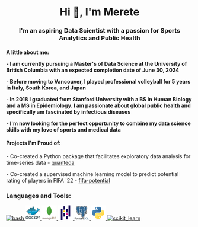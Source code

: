 <h1 align="center">Hi 👋, I'm Merete</h1>
<h3 align="center">I'm an aspiring Data Scientist with a passion for Sports Analytics and Public Health</h3>

<h4 align="left">A little about me:</p>
<p align="left"> - I am currently pursuing a Master's of Data Science at the University of British Columbia with an expected completion date of June 30, 2024</p>
<p align="left"> - Before moving to Vancouver, I played professional volleyball for 5 years in Italy, South Korea, and Japan</p>
<p align="left"> - In 2018 I graduated from Stanford University with a BS in Human Biology and a MS in Epidemiology. I am passionate about global public health and specifically am fascinated by infectious diseases</p>
<p align="left"> - I'm now looking for the perfect opportunity to combine my data science skills with my love of sports and medical data</p>

<h4 align="left">Projects I'm Proud of:</h4>
<p align="left"> - Co-created a Python package that facilitates exploratory data analysis for time-series data - <a href="https://quanteda.readthedocs.io/en/latest/" target="_blank" rel="noreferrer">quanteda</a></p>
<p align="left"> - Co-created a supervised machine learning model to predict potential rating of players in FIFA '22 - <a href="https://github.com/UBC-MDS/fifa-potential" target="_blank" rel="noreferrer">fifa-potential</a></p>


<h3 align="left">Languages and Tools:</h3>
<p align="left"> <a href="https://www.gnu.org/software/bash/" target="_blank" rel="noreferrer"> <img src="https://www.vectorlogo.zone/logos/gnu_bash/gnu_bash-icon.svg" alt="bash" width="40" height="40"/> </a> <a href="https://www.docker.com/" target="_blank" rel="noreferrer"> <img src="https://raw.githubusercontent.com/devicons/devicon/master/icons/docker/docker-original-wordmark.svg" alt="docker" width="40" height="40"/> </a> <a href="https://www.mongodb.com/" target="_blank" rel="noreferrer"> <img src="https://raw.githubusercontent.com/devicons/devicon/master/icons/mongodb/mongodb-original-wordmark.svg" alt="mongodb" width="40" height="40"/> </a> <a href="https://pandas.pydata.org/" target="_blank" rel="noreferrer"> <img src="https://raw.githubusercontent.com/devicons/devicon/2ae2a900d2f041da66e950e4d48052658d850630/icons/pandas/pandas-original.svg" alt="pandas" width="40" height="40"/> </a> <a href="https://www.postgresql.org" target="_blank" rel="noreferrer"> <img src="https://raw.githubusercontent.com/devicons/devicon/master/icons/postgresql/postgresql-original-wordmark.svg" alt="postgresql" width="40" height="40"/> </a> <a href="https://www.python.org" target="_blank" rel="noreferrer"> <img src="https://raw.githubusercontent.com/devicons/devicon/master/icons/python/python-original.svg" alt="python" width="40" height="40"/> </a> <a href="https://scikit-learn.org/" target="_blank" rel="noreferrer"> <img src="https://upload.wikimedia.org/wikipedia/commons/0/05/Scikit_learn_logo_small.svg" alt="scikit_learn" width="40" height="40"/> </a> </p>
